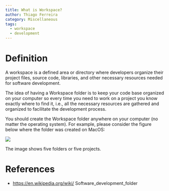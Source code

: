 ```yaml
---
title: What is Workspace?
author: Thiago Ferreira
category: Miscellaneous
tags:
  - workspace
  - development
---
```


# Definition

A workspace is a defined area or directory where developers organize their project files, source code, libraries, and other necessary resources needed for software development.

The idea of having a Workspace folder is to keep your code base organized on your computer so every time you need to work on a project you know exactly where to find it, i.e., all the necessary resources are gathered and organized to facilitate the development process.

You should create the Workspace folder anywhere on your computer (no matter the operating system). For example, please consider the figure below where the folder was created on MacOS:

<img src="https://user-images.githubusercontent.com/114015/222993757-69063e32-0461-4f8c-a25a-161dfe52bc41.png">

The image shows five folders or five projects.

# References

  - <a href="https://en.wikipedia.org/wiki/Software_development_folder">https://en.wikipedia.org/wiki/  Software_development_folder</a>
